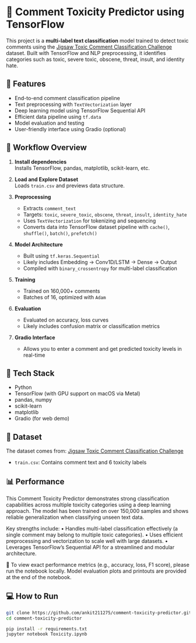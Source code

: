 # 🧠 Comment Toxicity Predictor using TensorFlow

This project is a **multi-label text classification** model trained to detect toxic comments using the [Jigsaw Toxic Comment Classification Challenge](https://www.kaggle.com/competitions/jigsaw-toxic-comment-classification-challenge) dataset. Built with TensorFlow and NLP preprocessing, it identifies categories such as toxic, severe toxic, obscene, threat, insult, and identity hate.

## 📌 Features

- End-to-end comment classification pipeline
- Text preprocessing with `TextVectorization` layer
- Deep learning model using TensorFlow Sequential API
- Efficient data pipeline using `tf.data`
- Model evaluation and testing
- User-friendly interface using Gradio (optional)

## 🚀 Workflow Overview

1. **Install dependencies**  
   Installs TensorFlow, pandas, matplotlib, scikit-learn, etc.

2. **Load and Explore Dataset**  
   Loads `train.csv` and previews data structure.

3. **Preprocessing**
   - Extracts `comment_text`
   - Targets: `toxic`, `severe_toxic`, `obscene`, `threat`, `insult`, `identity_hate`
   - Uses `TextVectorization` for tokenizing and sequencing
   - Converts data into TensorFlow dataset pipeline with `cache()`, `shuffle()`, `batch()`, `prefetch()`

4. **Model Architecture**
   - Built using `tf.keras.Sequential`
   - Likely includes Embedding → Conv1D/LSTM → Dense → Output
   - Compiled with `binary_crossentropy` for multi-label classification

5. **Training**
   - Trained on 160,000+ comments
   - Batches of 16, optimized with `Adam`

6. **Evaluation**
   - Evaluated on accuracy, loss curves
   - Likely includes confusion matrix or classification metrics

7. **Gradio Interface** 
   - Allows you to enter a comment and get predicted toxicity levels in real-time

## 🧪 Tech Stack

- Python
- TensorFlow (with GPU support on macOS via Metal)
- pandas, numpy
- scikit-learn
- matplotlib
- Gradio (for web demo)

## 📁 Dataset

The dataset comes from:
[Jigsaw Toxic Comment Classification Challenge](https://www.kaggle.com/competitions/jigsaw-toxic-comment-classification-challenge/data)

- `train.csv`: Contains comment text and 6 toxicity labels

## 📊 Performance

This Comment Toxicity Predictor demonstrates strong classification capabilities across multiple toxicity categories using a deep learning approach. The model has been trained on over 150,000 samples and shows reliable generalization when classifying unseen text data.

Key strengths include:
	•	Handles multi-label classification effectively (a single comment may belong to multiple toxic categories).
	•	Uses efficient preprocessing and vectorization to scale well with large datasets.
	•	Leverages TensorFlow’s Sequential API for a streamlined and modular architecture.

🎯 To view exact performance metrics (e.g., accuracy, loss, F1 score), please run the notebook locally. Model evaluation plots and printouts are provided at the end of the notebook.


## 💻 How to Run

```bash
git clone https://github.com/ankit211275/comment-toxicity-predictor.git
cd comment-toxicity-predictor

pip install -r requirements.txt
jupyter notebook Toxicity.ipynb